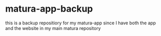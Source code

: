 # matura-app-backup
this is a backup repositiory for my matura-app since I have both the app and the website in my main matura repository
